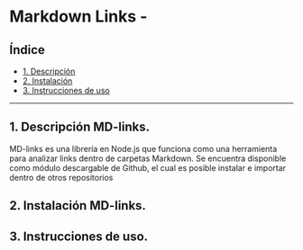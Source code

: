 # Markdown Links -

## Índice

* [1. Descripción](#1-descripción)
* [2. Instalación](#2-instalación)
* [3. Instrucciones de uso](#3-instrucciones-de-uso)


***

## 1. Descripción MD-links.
MD-links es una librería en Node.js que funciona como una herramienta para analizar links dentro de carpetas Markdown. Se encuentra disponible como módulo descargable de Github, el cual es posible  instalar e importar dentro de otros  repositorios



## 2. Instalación MD-links. 



## 3. Instrucciones de uso.

